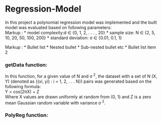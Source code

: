 # Regression-Model
In this project a polynomial regression model was implemented and the built model was evaluated based on following parameters: <br />
Markup : * model complexity:d ∈ {0, 1, 2, . . . , 20} 
          * sample size: N ∈ {2, 5, 10, 20, 50, 100, 200}
          * standard deviation: σ ∈ {0.01, 0.1, 1}
          
 Markup : * Bullet list
              * Nested bullet
                  * Sub-nested bullet etc
          * Bullet list item 2
          

### getData function:
In this function, for a given value of N and σ<sup> 2</sup>, the dataset with a set of N (X, Y) (denoted as {(xi, yi) : i = 1, 2, . . . N}) pairs was generated based on the following formula: <br />
Y = cos(2πX) + Z <br />
Where X values are drawn uniformly at random from (0, 1) and Z is a zero mean Gaussian random variable with variance σ<sup> 2</sup>. <br />

### PolyReg function:



